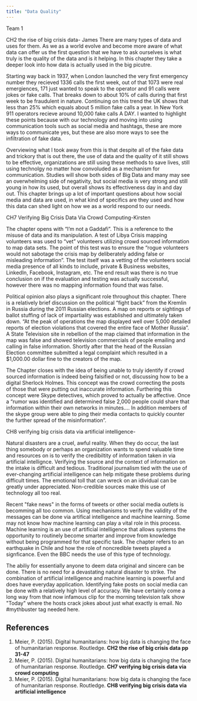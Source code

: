 ```yaml
---
title: "Data Quality"
---
```


Team 1

CH2 the rise of big crisis data- James
There are many types of data and uses for them. As we as a world evolve and become more aware of what data can offer us the first question that we have to ask ourselves is what truly is the quality of the data and is it helping. In this chapter they take a deeper look into how data is actually used in the big picutre.

Starting way back in 1937, when London launched the very first emergency number they recieved 1336 calls the first week, out of that 1073 were real emergiences, 171 just wanted to speak to the operator and 91 calls were jokes or fake calls. That breaks down to about 10% of calls during that first week to be fraudulent in nature. Continuing on this trend the UK shows that less than 25% which equals about 5 million fake calls a year. In New York 911 operators recieve around 10,000 fake calls A DAY. I wanted to highlight these points because with our technology and moving into using communication tools such as social media and hashtags, these are more ways to communicate yes, but these are also more ways to see the infiltration of fake data. 

Overviewing what I took away from this is that despite all of the fake data and trickory that is out there, the use of data and the quality of it still shows to be effective, organizations are still using these methods to save lives, still using technolgy no matter how convoluded as a mechanism for communication. Studies will show both sides of Big Data and many may see an overwhelming side of negativity, but social media is very strong and still young in how its used, but overall shows its effectiveness day in and day out. This chapter brings up a lot of important questions about how social media and data are used, in what kind of specifics are they used and how this data can shed light on how we as a world respond to our needs. 



CH7 Verifying Big Crisis Data Via Crowd Computing-Kirsten

The chapter opens with “I’m not a Gaddafi”. This is a reference to the misuse of data and its manipulation. A test of Libya Crisis mapping volunteers was used to “vet” volunteers utilizing crowd sourced information to map data sets. The point of this test was to ensure the “rogue volunteers would not sabotage the crisis map by deliberately adding false or misleading information”. The test itself was a vetting of the volunteers social media presence of all kinds to include, private & Business websites, LinkedIn, Facebook, Instagram, etc. The end result was there is no true conclusion on if the evaluation and testing was actually successful, however there was no mapping information found that was false.

Political opinion also plays a significant role throughout this chapter. There is a relatively brief discussion on the political “fight back” from the Kremlin in Russia during the 2011 Russian elections. A map on reports or sightings of ballot stuffing of lack of impartiality was established and ultimately taken down. “At the peak of operations the map displayed well over 5,000 detailed reports of election violations that covered the entire face of Mother Russia”. A State Television site in rebellion of the map claimed that information in the map was false and showed television commercials of people emailing and calling in false information. Shortly after that the head of the Russian Election committee submitted a legal complaint which resulted in a $1,000.00 dollar fine to the creators of the map. 

The Chapter closes with the idea of being unable to truly identify if crowd sourced information is indeed being falsified or not, discussing how to be a digital Sherlock Holmes. This concept was the crowd correcting the posts of those that were putting out inaccurate information. Furthering this concept were Skype detectives, which proved to actually be affective. Once a “rumor was identified and determined false 2,000 people could share that information within their own networks in minutes…. In addition members of the skype group were able to ping their media contacts to quickly counter the further spread of the misinformation”. 


CH8 verifying big crisis data via artificial intelligence- 

Natural disasters are a cruel, awful reality. When they do occur, the last thing somebody or perhaps an organization wants to spend valuable time and resources on is to verify the credibiltity of information taken in via artificial intellignce. Verifying the source and the context of information on the intake is difficult and tedious. Traditional journalism tied with the use of ever-changing artificial intelligence can help mitigate these problems during difficult times. The emotional toll that can wreck on an idividual can be greatly under appreciated. Non-credible sources make this use of technology all too real.

Recent "fake news" in the forms of tweets or other social media outlets is becomming all too common. Using mechanisms to verify the validity of the messages can be done via artifical intelligence and machine learning. Some may not know how machine learning can play a vital role in this process. Machine learning is an use of artificial intelligence that allows systems the opportunity to routinely become smarter and improve from knowledge without being programmed for that specific task. The chapter refers to an earthquake in Chile and how the role of noncredible tweets played a signficance. Even the BBC needs the use of this type of technology.

The abiliy for essentially anyone to deem data original and sincere can be done. There is no need for a devastating natural disaster to strike. The combination of artificial intelligence and machine learning is powerful and does have everyday application. Identifying fake posts on social media can be done with a relatively high level of accuracy. We have certainly come a long way from that now infamous clip for the morning television talk show "Today" where the hosts crack jokes about just what exactly is email. No #mythbuster tag needed here.




## References

1.	Meier, P. (2015). Digital humanitarians: how big data is changing the face of humanitarian response. Routledge. **CH2 the rise of big crisis data pp 31-47**
2.	Meier, P. (2015). Digital humanitarians: how big data is changing the face of humanitarian response. Routledge. **CH7 verifying big crisis data via crowd computing**
3.	Meier, P. (2015). Digital humanitarians: how big data is changing the face of humanitarian response. Routledge. **CH8 verifying big crisis data via artificial intelligence** 




